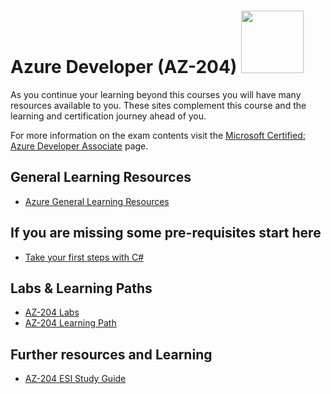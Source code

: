 # Azure Developer (AZ-204) <img src="https://github.com/georgiakalyva/learningresources/raw/main/assets/az-204.png" width="100">

As you continue your learning beyond this courses you will have many resources available to you. These sites complement this course and the learning and certification journey ahead of you.

For more information on the exam contents visit the [Microsoft Certified: Azure Developer Associate](https://docs.microsoft.com/en-us/learn/certifications/azure-developer/ "Microsoft Certified: Azure Developer Associate") page.

## General Learning Resources

- [Azure General Learning Resources](https://georgiakalyva.github.io/Learning-Resources/ "Azure General Learning Resources")

## If you are missing some pre-requisites start here

- [Take your first steps with C#](https://docs.microsoft.com/en-us/learn/paths/csharp-first-steps/)

## Labs & Learning Paths

- [AZ-204 Labs](https://microsoftlearning.github.io/AZ-204-DevelopingSolutionsforMicrosoftAzure/)
- [AZ-204 Learning Path](https://docs.microsoft.com/en-us/users/msftofficialcurriculum-4292/collections/8wn5cg7jxdg0jj)

## Further resources and Learning

- [AZ-204 ESI Study Guide](https://aka.ms/ESIStudyGuide_AZ-204?wt.mc_id=esi_bom_content_wwl)
